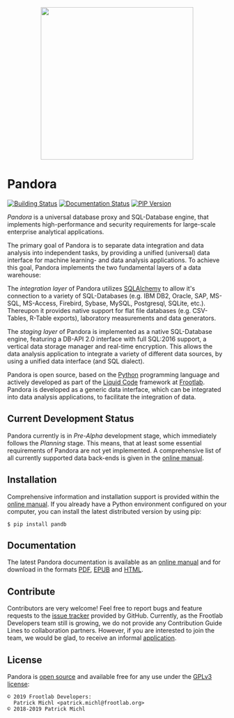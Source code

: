 <div align="center">
  <a href="https://www.frootlab.org/pandora">
    <img src="https://www.frootlab.org/images/fig/pandora.svg" style="width:350px;">
  </a><br>
</div>

Pandora
=======

[![Building Status](https://travis-ci.org/frootlab/pandb.svg?branch=master)](https://travis-ci.org/frootlab/pandb)
[![Documentation Status](https://readthedocs.org/projects/pandora/badge/?version=latest)](https://pandora.readthedocs.io/en/latest/?badge=latest)
[![PIP Version](https://badge.fury.io/py/pandb.svg)](https://badge.fury.io/py/pandb)

*Pandora* is a universal database proxy and SQL-Database engine, that implements
high-performance and security requirements for large-scale enterprise analytical
applications.

The primary goal of Pandora is to separate data integration and data analysis
into independent tasks, by providing a unified (universal) data interface for
machine learning- and data analysis applications. To achieve this goal, Pandora
implements the two fundamental layers of a data warehouse:

The *integration layer* of Pandora utilizes
[SQLAlchemy](https://www.sqlalchemy.org) to allow it\'s connection to a variety
of SQL-Databases (e.g. IBM DB2, Oracle, SAP, MS-SQL, MS-Access, Firebird,
Sybase, MySQL, Postgresql, SQLite, etc.). Thereupon it provides native support
for flat file databases (e.g. CSV-Tables, R-Table exports), laboratory
measurements and data generators.

The *staging layer* of Pandora is implemented as a native SQL-Database engine,
featuring a DB-API 2.0 interface with full SQL:2016 support, a vertical data
storage manager and real-time encryption. This allows the data analysis
application to integrate a variety of different data sources, by using a unified
data interface (and SQL dialect).

Pandora is open source, based on the
[Python](https://www.python.org/) programming language and actively developed as
part of the [Liquid Code](https://www.frootlab.org/liquid) framework
at [Frootlab](https://www.frootlab.org). Pandora is developed as a generic
data interface, which can be integrated into data analysis applications, to
facilitate the integration of data.

Current Development Status
--------------------------

Pandora currently is in *Pre-Alpha* development stage, which immediately follows
the *Planning* stage. This means, that at least some essential requirements of
Pandora are not yet implemented. A comprehensive list of all currently supported
data back-ends is given in the [online
manual](https://pandora.readthedocs.io/en/latest/).

Installation
------------

Comprehensive information and installation support is provided within the
[online manual](https://pandora.readthedocs.io/en/latest/). If you already have
a Python environment configured on your computer, you can install the latest
distributed version by using pip:

    $ pip install pandb

Documentation
-------------

The latest Pandora documentation is available as an [online
manual](https://pandora.readthedocs.io/en/latest/) and for download in the
formats [PDF](https://readthedocs.org/projects/pandora/downloads/pdf/latest/),
[EPUB](https://readthedocs.org/projects/pandora/downloads/epub/latest/) and
[HTML](https://readthedocs.org/projects/pandora/downloads/htmlzip/latest/).

Contribute
----------

Contributors are very welcome! Feel free to report bugs and feature requests to
the [issue tracker](https://github.com/frootlab/pandora/issues) provided by
GitHub. Currently, as the Frootlab Developers team still is growing, we do not
provide any Contribution Guide Lines to collaboration partners. However, if you
are interested to join the team, we would be glad, to receive an informal
[application](mailto:application@frootlab.org).

License
-------

Pandora is [open source](https://github.com/frootlab/pandora) and available free
for any use under the [GPLv3 license](https://www.gnu.org/licenses/gpl.html):

    © 2019 Frootlab Developers:
      Patrick Michl <patrick.michl@frootlab.org>
    © 2018-2019 Patrick Michl
